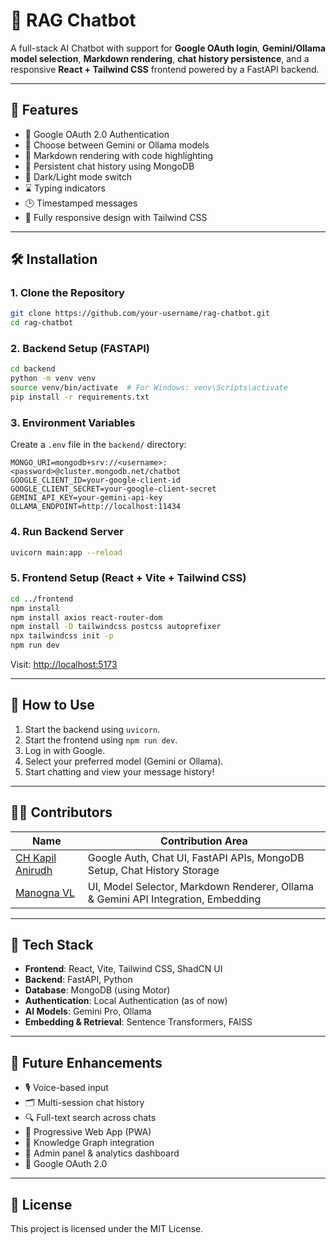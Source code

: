 
# 🤖 RAG Chatbot

A full-stack AI Chatbot with support for **Google OAuth login**, **Gemini/Ollama model selection**, **Markdown rendering**, **chat history persistence**, and a responsive **React + Tailwind CSS** frontend powered by a FastAPI backend.

---

## 🚀 Features

- 🔐 Google OAuth 2.0 Authentication
- 🧠 Choose between Gemini or Ollama models
- 📝 Markdown rendering with code highlighting
- 💾 Persistent chat history using MongoDB
- 🌙 Dark/Light mode switch
- ⌛ Typing indicators
- 🕒 Timestamped messages
- 📱 Fully responsive design with Tailwind CSS

---

## 🛠️ Installation

### 1. Clone the Repository

```bash
git clone https://github.com/your-username/rag-chatbot.git
cd rag-chatbot
```

### 2. Backend Setup (FASTAPI)

```bash
cd backend
python -m venv venv
source venv/bin/activate  # For Windows: venv\Scripts\activate
pip install -r requirements.txt
```

### 3. Environment Variables

Create a `.env` file in the `backend/` directory:

```env
MONGO_URI=mongodb+srv://<username>:<password>@cluster.mongodb.net/chatbot
GOOGLE_CLIENT_ID=your-google-client-id
GOOGLE_CLIENT_SECRET=your-google-client-secret
GEMINI_API_KEY=your-gemini-api-key
OLLAMA_ENDPOINT=http://localhost:11434
```

### 4. Run Backend Server

```bash
uvicorn main:app --reload
```

### 5. Frontend Setup (React + Vite + Tailwind CSS)

```bash
cd ../frontend
npm install
npm install axios react-router-dom
npm install -D tailwindcss postcss autoprefixer
npx tailwindcss init -p
npm run dev
```

Visit: [http://localhost:5173](http://localhost:5173)

---

## 🧪 How to Use

1. Start the backend using `uvicorn`.
2. Start the frontend using `npm run dev`.
3. Log in with Google.
4. Select your preferred model (Gemini or Ollama).
5. Start chatting and view your message history!

---

## 🧑‍💻 Contributors

| Name            | Contribution Area                          |
|-----------------|--------------------------------------------|
| [CH Kapil Anirudh](https://github.com/chkapil7?tab=repositories)    | Google Auth, Chat UI, FastAPI APIs, MongoDB Setup, Chat History Storage         |
| [Manogna VL](https://github.com/manogna2508)             |  UI, Model Selector, Markdown Renderer, Ollama & Gemini API Integration, Embedding      |

---

## 🧱 Tech Stack

- **Frontend**: React, Vite, Tailwind CSS, ShadCN UI
- **Backend**: FastAPI, Python
- **Database**: MongoDB (using Motor)
- **Authentication**: Local Authentication (as of now)
- **AI Models**: Gemini Pro, Ollama
- **Embedding & Retrieval**: Sentence Transformers, FAISS

---

## 🔮 Future Enhancements

- 🎙️ Voice-based input
- 🗂️ Multi-session chat history
- 🔍 Full-text search across chats
- 📱 Progressive Web App (PWA)
- 🧠 Knowledge Graph integration
- 🧾 Admin panel & analytics dashboard
- 🔏 Google OAuth 2.0

---

## 📄 License

This project is licensed under the MIT License.
